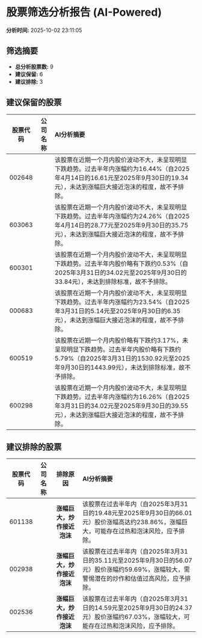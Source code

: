 # 股票筛选分析报告 (AI-Powered)

**分析时间:** 2025-10-02 23:11:05

## 筛选摘要

- **总分析股票数:** 9
- **建议保留:** 6
- **建议排除:** 3

## 建议保留的股票

| 股票代码 | 公司名称 | AI分析摘要 |
|:---:|:---:|:---|
| 002648 |  | 该股票在近期一个月内股价波动不大，未呈现明显下跌趋势。过去半年内涨幅约为16.44%（自2025年4月14日的16.61元至2025年9月30日的19.34元），未达到涨幅巨大接近泡沫的程度，故不予排除。 |
| 603063 |  | 该股票在近期一个月内股价波动不大，未呈现明显下跌趋势。过去半年内涨幅约为24.26%（自2025年4月14日的28.77元至2025年9月30日的35.75元），未达到涨幅巨大接近泡沫的程度，故不予排除。 |
| 600301 |  | 该股票在近期一个月内股价波动不大，未呈现明显下跌趋势。过去半年内股价略有下跌约0.53%（自2025年3月31日的34.02元至2025年9月30日的33.84元），未达到排除标准，故不予排除。 |
| 000683 |  | 该股票在近期一个月内股价波动不大，未呈现明显下跌趋势。过去半年内涨幅约为23.54%（自2025年3月31日的5.14元至2025年9月30日的6.35元），未达到涨幅巨大接近泡沫的程度，故不予排除。 |
| 600519 |  | 该股票在近期一个月内股价略有下跌约3.17%，未呈现明显下跌趋势。过去半年内股价略有下跌约5.79%（自2025年3月31日的1530.92元至2025年9月30日的1443.99元），未达到排除标准，故不予排除。 |
| 600298 |  | 该股票在近期一个月内股价波动不大，未呈现明显下跌趋势。过去半年内涨幅约为16.26%（自2025年3月31日的34.02元至2025年9月30日的39.55元），未达到涨幅巨大接近泡沫的程度，故不予排除。 |

## 建议排除的股票

| 股票代码 | 公司名称 | 排除原因 | AI分析摘要 |
|:---:|:---:|:---:|:---|
| 601138 |  | **涨幅巨大，炒作接近泡沫** | 该股票在过去半年内（自2025年3月31日的19.48元至2025年9月30日的66.01元）股价涨幅高达约238.86%，涨幅巨大，可能存在过热和泡沫风险，应予排除。 |
| 002938 |  | **涨幅巨大，炒作接近泡沫** | 该股票在过去半年内（自2025年3月31日的35.11元至2025年9月30日的56.07元）股价涨幅约59.69%，涨幅较大，需警惕潜在的炒作和估值过高风险，应予排除。 |
| 002536 |  | **涨幅巨大，炒作接近泡沫** | 该股票在过去半年内（自2025年3月31日的14.59元至2025年9月30日的24.37元）股价涨幅约67.03%，涨幅较大，可能存在过热和泡沫风险，应予排除。 |
